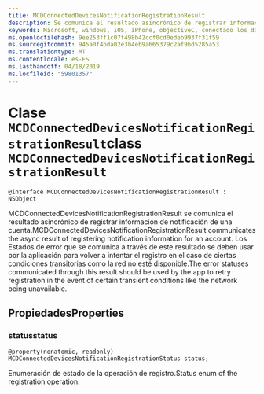```yaml
---
title: MCDConnectedDevicesNotificationRegistrationResult
description: Se comunica el resultado asincrónico de registrar información de notificación de una cuenta.
keywords: Microsoft, windows, iOS, iPhone, objectiveC, conectado los dispositivos, proyecto Roma
ms.openlocfilehash: 9ee253ff1c07f498b42ccf0cd0edeb9937f31f59
ms.sourcegitcommit: 945a0f4bda02e3b4eb9a665379c2af9bd5285a53
ms.translationtype: MT
ms.contentlocale: es-ES
ms.lasthandoff: 04/18/2019
ms.locfileid: "59801357"
---
```

# <a name="class-mcdconnecteddevicesnotificationregistrationresult"></a><span data-ttu-id="9ed66-104">Clase `MCDConnectedDevicesNotificationRegistrationResult`</span><span class="sxs-lookup"><span data-stu-id="9ed66-104">class `MCDConnectedDevicesNotificationRegistrationResult`</span></span> 

```
@interface MCDConnectedDevicesNotificationRegistrationResult : NSObject
```  
<span data-ttu-id="9ed66-105">MCDConnectedDevicesNotificationRegistrationResult se comunica el resultado asincrónico de registrar información de notificación de una cuenta.</span><span class="sxs-lookup"><span data-stu-id="9ed66-105">MCDConnectedDevicesNotificationRegistrationResult communicates the async result of registering notification information for an account.</span></span> <span data-ttu-id="9ed66-106">Los Estados de error que se comunica a través de este resultado se deben usar por la aplicación para volver a intentar el registro en el caso de ciertas condiciones transitorias como la red no esté disponible.</span><span class="sxs-lookup"><span data-stu-id="9ed66-106">The error statuses communicated through this result should be used by the app to retry registration in the event of certain transient conditions like the network being unavailable.</span></span>

## <a name="properties"></a><span data-ttu-id="9ed66-107">Propiedades</span><span class="sxs-lookup"><span data-stu-id="9ed66-107">Properties</span></span>

### <a name="status"></a><span data-ttu-id="9ed66-108">status</span><span class="sxs-lookup"><span data-stu-id="9ed66-108">status</span></span>

`@property(nonatomic, readonly) MCDConnectedDevicesNotificationRegistrationStatus status;`

<span data-ttu-id="9ed66-109">Enumeración de estado de la operación de registro.</span><span class="sxs-lookup"><span data-stu-id="9ed66-109">Status enum of the registration operation.</span></span>
